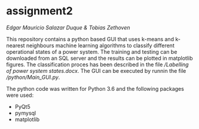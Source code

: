 # assignment2
<i>Edgar Mauricio Salazar Duque & Tobias Zethoven</i>

This repository contains a python based GUI that uses k-means and k-nearest neighbours machine learning algorithms to classify different operational states of a power system. The training and testing can be downloaded from an SQL server and the results can be plotted in matplotlib figures.
The classification proces has been described in the file <i>/Labelling of power system states.docx</i>. The GUI can be executed by runnin the file <i>/python/Main_GUI.py</i>.

The python code was written for Python 3.6 and the following packages were used:
- PyQt5
- pymysql
- matplotlib
